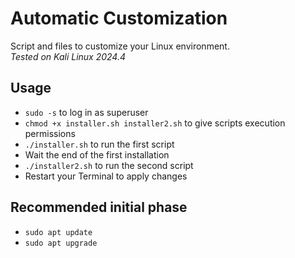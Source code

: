 # Automatic Customization
Script and files to customize your Linux environment.<br> 
_Tested on Kali Linux 2024.4_

## Usage
- `sudo -s` to log in as superuser
- `chmod +x installer.sh installer2.sh` to give scripts execution permissions
- `./installer.sh` to run the first script
- Wait the end of the first installation
- `./installer2.sh` to run the second script
- Restart your Terminal to apply changes

## Recommended initial phase
- `sudo apt update`
- `sudo apt upgrade`
